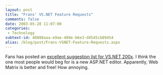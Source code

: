 ```yaml
---
layout: post
title: "Frans' VS.NET Feature Requests"
comments: false
date: 2003-05-28 11:07:00
categories:
 - Technology
subtext-id: 40888aaa-e9ae-489e-b6e3-d4545cb89454
alias: /blog/post/Frans-VSNET-Feature-Requests.aspx
---
```



Fans has posted an [excellent suggestion list for VS.NET 200x](http://dotnetweblogs.com/fbouma/posts/7670.aspx). I think the one most people would beg for is a new ASP.NET editor. Apparently, Web Matrix is better and free! How annoying. 

